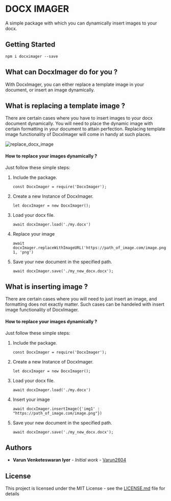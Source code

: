 # DOCX IMAGER

A simple package with which you can dynamically insert images to your docx.

## Getting Started

```
npm i docximager --save
```

## What can DocxImager do for you ?

With DocxImager, you can either replace a template image in your document, or insert an image 
dynamically.

## What is replacing a template image ?

There are certain cases where you have to insert images to your docx document dynamically. You will need to place the dynamic image with certain formatting in your document to attain perfection.
Replacing template image functionality of DocxImager will come in handy at such places.

![replace_docx_image](https://i.ibb.co/Q8YHdtW/replace-image-Google-Docs.png)

#### How to replace your images dynamically ?

Just follow these simple steps:

1. Include the package.
   ```
   const DocxImager = require('DocxImager');
   ```
   
2. Create a new Instance of DocxImager.
   ```
   let docxImager = new DocxImager();
   ```
   
3. Load your docx file.
   ```
   await docxImager.load('./my.docx')
   ```
   
4. Replace your image
   ```
   await docxImager.replaceWithImageURL('https://path_of_image.com/image.png', 1, 'png')
   ```
   
5. Save your new document in the specified path.
   ```
   await docxImager.save('./my_new_docx.docx');
   ```

## What is inserting image ?

There are certain cases where you will need to just insert an image, and formatting does not exactly matter. 
Such cases can be handeled with insert image functionality of DocxImager.

#### How to replace your images dynamically ?

Just follow these simple steps:

1. Include the package.
   ```
   const DocxImager = require('DocxImager');
   ```
   
2. Create a new Instance of DocxImager.
   ```
   let docxImager = new DocxImager();
   ```
   
3. Load your docx file.
   ```
   await docxImager.load('./my.docx')
   ```
   
4. Insert your image
   ```
   await docxImager.insertImage({'img1' : "https://path_of_image.com/image.png"})
   ```
   
5. Save your new document in the specified path.
   ```
   await docxImager.save('./my_new_docx.docx');
   ```


## Authors

* **Varun Venketeswaran Iyer** - *Initial work* - [Varun2604](https://github.com/Varun2604)

## License

This project is licensed under the MIT License - see the [LICENSE.md](LICENSE.md) file for details



    